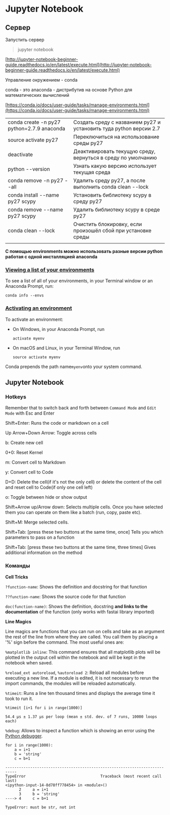 # Jupyter Notebook

## Сервер

Запустить сервер

> jupyter notebook

[http://jupyter-notebook-beginner-guide.readthedocs.io/en/latest/execute.html](http://jupyter-notebook-beginner-guide.readthedocs.io/en/latest/execute.html)

Управление окружением - conda

conda - это anaconda - дистрибутив на основе Python для математических вычислений

[https://conda.io/docs/user-guide/tasks/manage-environments.html](https://conda.io/docs/user-guide/tasks/manage-environments.html)

|  |  |
| :--- | :--- |
| conda create -n py27 python=2.7.9 anaconda | Создать среду с названием py27 и установить туда python версии 2.7 |
| source activate py27 | Переключиться на использование среды py27 |
| deactivate | Деактивировать текущую среду, вернуться в среду по умолчанию |
| python --version | Узнать какую версию использует текущая среда |
| conda remove -n py27 --all | Удалить среду py27, а после выполнить conda clean --lock |
| conda install --name py27 scypy | Установить библиотеку scypy  в среду py27 |
| conda remove --name py27 scypy | Удалить библиотеку scypy в среде py27 |
| conda clean --lock | Очистить блокировку, если произошёл сбой при установке среды |
|  |  |

**С помощью environments можно использовать разные версии python работая с одной инсталляцией anaconda**

### [Viewing a list of your environments](https://conda.io/docs/user-guide/tasks/manage-environments.html#id8)

To see a list of all of your environments, in your Terminal window or an Anaconda Prompt, run:

```text
conda info --envs
```

### [Activating an environment](https://conda.io/docs/user-guide/tasks/manage-environments.html#id5)

To activate an environment:

* On Windows, in your Anaconda Prompt, run

  `activate myenv`

* On macOS and Linux, in your Terminal Window, run

  `source activate myenv`

Conda prepends the path name`myenv`onto your system command.

## Jupyter Notebook

### Hotkeys

 Remember that to switch back and forth between `Command Mode` and `Edit Mode` with Esc and Enter

Shift+Enter: Runs the code or markdown on a cell

Up Arrow+Down Arrow: Toggle across cells

b: Create new cell

0+0: Reset Kernel

m: Convert cell to Markdown

y: Convert cell to Code

D+D: Delete the cell\(if it's not the only cell\) or delete the content of the cell and reset cell to Code\(if only one cell left\)

o: Toggle between hide or show output

Shift+Arrow up/Arrow down: Selects multiple cells. Once you have selected them you can operate on them like a batch \(run, copy, paste etc\).

Shift+M: Merge selected cells.

Shift+Tab: \[press these two buttons at the same time, once\] Tells you which parameters to pass on a function

Shift+Tab: \[press these two buttons at the same time, three times\] Gives additional information on the method

### Команды

**Cell Tricks**

 `?function-name`: Shows the definition and docstring for that function

 `??function-name`: Shows the source code for that function

 `doc(function-name)`: Shows the definition, docstring **and links to the documentation** of the function \(only works with fastai library imported\)

**Line Magics**

Line magics are functions that you can run on cells and take as an argument the rest of the line from where they are called. You call them by placing a '%' sign before the command. The most useful ones are:

`%matplotlib inline`: This command ensures that all matplotlib plots will be plotted in the output cell within the notebook and will be kept in the notebook when saved.

`%reload_ext autoreload`, `%autoreload 2`: Reload all modules before executing a new line. If a module is edited, it is not necessary to rerun the import commands, the modules will be reloaded automatically.

 `%timeit`: Runs a line ten thousand times and displays the average time it took to run it.

```text
%timeit [i+1 for i in range(1000)]
```

```text
54.4 µs ± 1.37 µs per loop (mean ± std. dev. of 7 runs, 10000 loops each)
```

 `%debug`: Allows to inspect a function which is showing an error using the [Python debugger](https://docs.python.org/3/library/pdb.html).

```text
for i in range(1000):
    a = i+1
    b = 'string'
    c = b+1
```

```text
---------------------------------------------------------------------------
TypeError                                 Traceback (most recent call last)
<ipython-input-14-8d78ff778454> in <module>()
      2     a = i+1
      3     b = 'string'
----> 4     c = b+1

TypeError: must be str, not int
```

